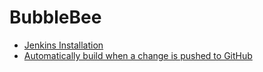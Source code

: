 # BubbleBee

- [Jenkins Installation](docs/jenkins-installation.md)
- [Automatically build when a change is pushed to GitHub](docs/jenkins-github-auto.md)
